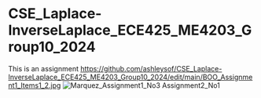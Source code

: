 # CSE_Laplace-InverseLaplace_ECE425_ME4203_Group10_2024
This is an assignment
https://github.com/ashleysof/CSE_Laplace-InverseLaplace_ECE425_ME4203_Group10_2024/edit/main/BOO_Assignment1_Items1_2.jpg
![Marquez_Assignment1_No3 Assignment2_No1](https://github.com/ashleysof/CSE_Laplace-InverseLaplace_ECE425_ME4203_Group10_2024/assets/161012750/2ef8acb3-fb65-4812-847d-3012a88f9f30)
